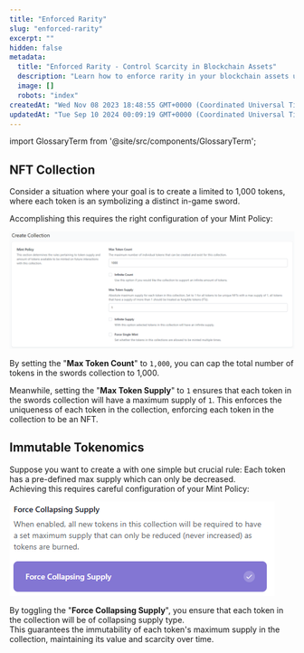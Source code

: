 ```yaml
---
title: "Enforced Rarity"
slug: "enforced-rarity"
excerpt: ""
hidden: false
metadata: 
  title: "Enforced Rarity - Control Scarcity in Blockchain Assets"
  description: "Learn how to enforce rarity in your blockchain assets using Enjin's features, ensuring controlled distribution and enhanced value of rare tokens."
  image: []
  robots: "index"
createdAt: "Wed Nov 08 2023 18:48:55 GMT+0000 (Coordinated Universal Time)"
updatedAt: "Tue Sep 10 2024 00:09:19 GMT+0000 (Coordinated Universal Time)"
---
```


import GlossaryTerm from '@site/src/components/GlossaryTerm';

## NFT Collection

Consider a situation where your goal is to create a <GlossaryTerm id="collection" /> limited to 1,000 tokens, where each token is an <GlossaryTerm id="nft" /> symbolizing a distinct in-game sword.

Accomplishing this requires the right configuration of your Mint Policy:

![Enforced NFT Collection](./img/enforce-nft-collection.png)

By setting the "**Max Token Count**" to `1,000`, you can cap the total number of tokens in the swords collection to 1,000.

Meanwhile, setting the "**Max Token Supply**" to `1` ensures that each token in the swords collection will have a maximum supply of `1`. This enforces the uniqueness of each token in the collection, enforcing each token in the collection to be an NFT.

## Immutable Tokenomics

Suppose you want to create a <GlossaryTerm id="collection" /> with one simple but crucial rule: Each token has a pre-defined max supply which can only be decreased.  
Achieving this requires careful configuration of your Mint Policy:

![Enforced Collapsable Supply](./img/enforce-collapsing-supply.png)

By toggling the "**Force Collapsing Supply**", you ensure that each token in the collection will be of collapsing supply type.  
This guarantees the immutability of each token's maximum supply in the collection, maintaining its value and scarcity over time.
